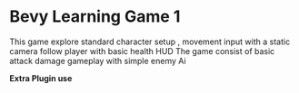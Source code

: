 # Bevy Learning Game 1

This game explore standard character setup , movement input with a static camera follow player with basic health HUD
The game consist of basic attack damage gameplay with simple enemy Ai

**Extra Plugin use**
